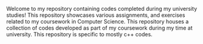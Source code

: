 Welcome to my repository containing codes completed during my university studies! This repository showcases various assignments, and exercises related to my coursework in Computer Science.
This repository houses a collection of codes developed as part of my coursework during my time at university. This repository is specific to mostly c++ codes.
